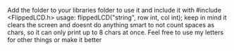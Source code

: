 Add the folder to your libraries folder to use it and include it with #include <FlippedLCD.h>
usage:
flippedLCD("string", row int, col int); 
keep in mind it clears the screen and doesnt do anything smart to not count spaces as chars, so it can only print up to 8 chars at once.
Feel free to use my letters for other things or make it better
